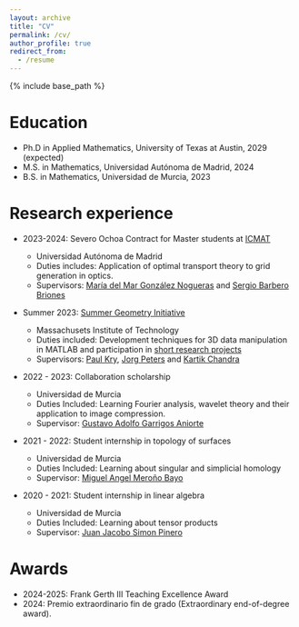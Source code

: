 ```yaml
---
layout: archive
title: "CV"
permalink: /cv/
author_profile: true
redirect_from:
  - /resume
---
```


{% include base_path %}

Education
======
* Ph.D in Applied Mathematics, University of Texas at Austin, 2029 (expected)
* M.S. in Mathematics, Universidad Autónoma de Madrid, 2024
* B.S. in Mathematics, Universidad de Murcia, 2023

Research experience
======
* 2023-2024: Severo Ochoa Contract for Master students at [ICMAT](https://www.icmat.es/es/)
  * Universidad Autónoma de Madrid
  * Duties includes: Application of optimal transport theory to grid generation in optics.
  * Supervisors: [María del Mar González Nogueras](https://verso.mat.uam.es/~maria.gonzalez/) and [Sergio Barbero Briones](https://www.io.csic.es/sergio-barbero-briones/)

* Summer 2023: [Summer Geometry Initiative](https://sgi.mit.edu/)
  * Massachusets Institute of Technology
  * Duties included: Development techniques for 3D data manipulation in MATLAB and participation in [short research projects](https://summergeometry.org/sgi2023/)
  * Supervisors: [Paul Kry](https://www.cs.mcgill.ca/~kry/), [Jorg Peters](https://www.cise.ufl.edu/~jorg/) and [Kartik Chandra](https://cs.stanford.edu/~kach/)

* 2022 - 2023: Collaboration scholarship
  * Universidad de Murcia
  * Duties Included: Learning Fourier analysis, wavelet theory and their application to image compression.
  * Supervisor: [Gustavo Adolfo Garrigos Aniorte](https://webs.um.es/gustavo.garrigos/)

* 2021 - 2022: Student internship in topology of surfaces
  * Universidad de Murcia
  * Duties Included: Learning about singular and simplicial homology
  * Supervisor: [Miguel Angel Meroño Bayo](https://portalinvestigacion.um.es/investigadores/331865/detalle)

* 2020 - 2021: Student internship in linear algebra
  * Universidad de Murcia
  * Duties Included: Learning about tensor products
  * Supervisor: [Juan Jacobo Simon Pinero](https://www.um.es/docencia/jsimon/)

Awards
======
* 2024-2025: Frank Gerth III Teaching Excellence Award
* 2024: Premio extraordinario fin de grado (Extraordinary end-of-degree award). 
  

<!-- Publications
======
  <ul>{% for post in site.publications reversed %}
    {% include archive-single-cv.html %}
  {% endfor %}</ul> -->
  
<!-- Talks
======
  <ul>{% for post in site.talks reversed %}
    {% include archive-single-talk-cv.html  %}
  {% endfor %}</ul> -->
  
<!-- Teaching
======
  <ul>{% for post in site.teaching reversed %}
    {% include archive-single-cv.html %}
  {% endfor %}</ul> -->
  

